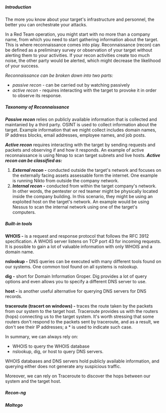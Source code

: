 ##### Introduction
The more you know about your target's infrastructure and personnel, the better you can orchestrate your attacks.

In a Red Team operation, you might start with no more than a company name, from which you need to start gathering information about the target. This is where reconnaissance comes into play.
Reconnaissance (recon) can be defined as a preliminary survey or observation of your target without alerting them to your activities. If your recon activities create too much noise, the other party would be alerted, which might decrease the likelihood of your success.

*Reconnaissance can be broken down into two parts:*
- *passive recon -* can be carried out by watching passively
- *active recon -* requires interacting with the target to provoke it in order to observe its response.

##### Taxonomy of Reconnaissance
***Passive recon*** relies on publicly available information that is collected and maintanied by a third party. OSINT is used to collect information about the target. Example information that we might collect includes domain names, IP address blocks, email addresses, employee names, and job posts. 

***Active recon*** requires interacting with the target by sending requests and packets and observing if and how it responds. An example of active reconnaissance is using Nmap to scan target subnets and live hosts.
***Active recon can be classified as:***
1. ***External recon -*** conducted outside the target's network and focuses on the externally facing assets assessable form the internet. One example is running Nikto from outside the company network.
2. ***Internal recon -*** conducted from within the target company's network. In other words, the pentester or red teamer might be physically located inside the company building. In this scenario, they might be using an exploited host on the target's network. An example would be using Nessus to scan the internal network using one of the target's computers.

##### Built-in tools
**WHOIS -** is a request and response protocol that follows the RFC 3912 specification. A WHOIS server listens on TCP port 43 for incoming requests.
It is possible to gain a lot of valuable information with only WHOIS and a domain name.

**nslookup -** DNS queries can be executed with many different tools found on our systems. One common tool found on all systems is nslookup.

**dig -** short for Domain Information Groper. Dig provides a lot of query options and even allows you to specify a different DNS server to use. 

**host -** is another useful alternative for querying DNS servers for DNS records. 

**traceroute (tracert on windows) -** traces the route taken by the packets from our system to the target host. Traceroute provides us with the routers (hops) connecting us to the target system. It's worth stressing that some routers don't respond to the packets sent by traceroute, and as a result, we don't see their IP addresses; a * is used to indicate such case.

In summary, we can always rely on:
- WHOIS to query the WHOIS database
- nslookup, dig, or host to query DNS servers.

WHOIS databases and DNS servers hold publicly available information, and querying either does not generate any suspicious traffic.

Moreover, we can rely on Traceroute to discover the hops between our system and the target host.

##### Recon-ng
##### Maltego
